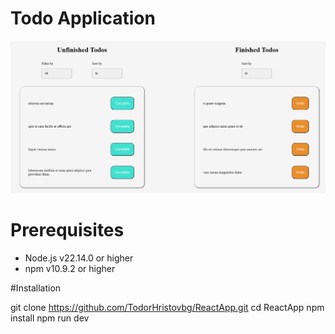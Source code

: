 # Todo Application 

![screenshot](./public/ss.png)

# Prerequisites

- Node.js v22.14.0 or higher
- npm v10.9.2 or higher

#Installation

git clone https://github.com/TodorHristovbg/ReactApp.git
cd ReactApp
npm install
npm run dev